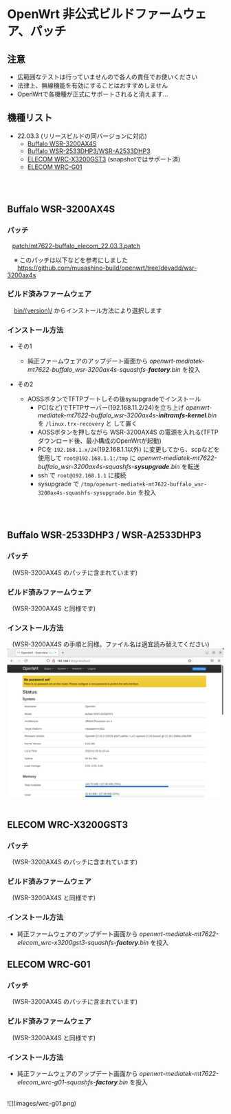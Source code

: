# OpenWrt 非公式ビルドファームウェア、パッチ

## 注意

* 広範囲なテストは行っていませんので各人の責任でお使いください  
* 法律上、無線機能を有効にすることはおすすめしません
* OpenWrtで各機種が正式にサポートされると消えます...

## 機種リスト

* 22.03.3 (リリースビルドの同バージョンに対応)
   - [Buffalo WSR-3200AX4S](#buffalo-wsr-3200ax4s)
   - [Buffalo WSR-2533DHP3/WSR-A2533DHP3](#buffalo-wsr-2533dhp3)
   - [ELECOM WRC-X3200GST3](#elecom-wrc-x3200gst3) (snapshotではサポート済)
   - [ELECOM WRC-G01](#elecom-wrc-g01)

<br>
<br>

## Buffalo WSR-3200AX4S

### パッチ  
&nbsp;&nbsp; [patch/mt7622-buffalo_elecom_22.03.3.patch](./patch/mt7622-buffalo_elecom_22.03.3.patch)  
  
&nbsp;&nbsp;&nbsp; ※ このパッチは以下などを参考にしました    
&nbsp;&nbsp;&nbsp;&nbsp;&nbsp; https://github.com/musashino-build/openwrt/tree/devadd/wsr-3200ax4s

### ビルド済みファームウェア
&nbsp;&nbsp;&nbsp; [bin/(version)/](./bin/openwrt_22.03.3-5.10.161-1-d78c2c2d176f211691088dca5d5407af) からインストール方法により選択します  

### インストール方法
* その1
   * 純正ファームウェアのアップデート画面から _openwrt-mediatek-mt7622-buffalo_wsr-3200ax4s-squashfs-**factory**.bin_ を投入
   
* その2
   * AOSSボタンでTFTPブートしその後sysupgradeでインストール
      - PC(など)でTFTPサーバー(192.168.11.2/24)を立ち上げ _openwrt-mediatek-mt7622-buffalo_wsr-3200ax4s-**initramfs-kernel**.bin_ を `/linux.trx-recovery` と
して置く
      - AOSSボタンを押しながら WSR-3200AX4S の電源を入れる(TFTPダウンロード後、最小構成のOpenWrtが起動)
      - PCを `192.168.1.x/24`(192.168.1.1以外) に変更してから、scpなどを使用して `root@192.168.1.1:/tmp` に _openwrt-mediatek-mt7622-buffalo_wsr-3200ax4s-squashfs-**sysupgrade**.bin_ を転送
      - ssh で `root@192.168.1.1` に接続
      - sysupgrade で `/tmp/openwrt-mediatek-mt7622-buffalo_wsr-3200ax4s-squashfs-sysupgrade.bin` を投入
<br>
<br>

## Buffalo WSR-2533DHP3 / WSR-A2533DHP3

### パッチ  
&nbsp;&nbsp; (WSR-3200AX4S のパッチに含まれています)

### ビルド済みファームウェア

&nbsp;&nbsp; (WSR-3200AX4S と同様です)

### インストール方法

&nbsp;&nbsp; (WSR-3200AX4S の手順と同様。ファイル名は適宜読み替えてください)
<br>
![](images/wsr-2533dhp3.png)
<br>
<br>

## ELECOM WRC-X3200GST3

### パッチ  
&nbsp;&nbsp; (WSR-3200AX4S のパッチに含まれています)

### ビルド済みファームウェア

&nbsp;&nbsp; (WSR-3200AX4S と同様です)

### インストール方法

* 純正ファームウェアのアップデート画面から _openwrt-mediatek-mt7622-elecom_wrc-x3200gst3-squashfs-**factory**.bin_ を投入

## ELECOM WRC-G01

### パッチ  
&nbsp;&nbsp; (WSR-3200AX4S のパッチに含まれています)

### ビルド済みファームウェア

&nbsp;&nbsp; (WSR-3200AX4S と同様です)

### インストール方法

* 純正ファームウェアのアップデート画面から _openwrt-mediatek-mt7622-elecom_wrc-g01-squashfs-**factory**.bin_ を投入
<br>
![](images/wrc-g01.png)